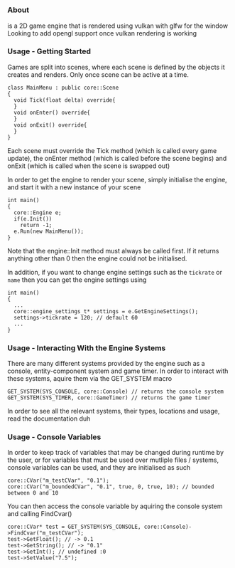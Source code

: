 # <engine name :D>

### About
<engine name :D> is a 2D game engine that is rendered using vulkan with glfw for the window
Looking to add opengl support once vulkan rendering is working

### Usage - Getting Started
Games are split into scenes, where each scene is defined by the objects it creates and renders. Only once scene can be active at a time.
```
class MainMenu : public core::Scene
{
  void Tick(float delta) override{
  }
  void onEnter() override{
  }
  void onExit() override{
  }
}
```
Each scene must override the Tick method (which is called every game update), the onEnter method (which is called before the scene begins) and onExit (which is called when the scene is swapped out)

In order to get the engine to render your scene, simply initialise the engine, and start it with a new instance of your scene
```
int main()
{
  core::Engine e;
  if(e.Init())
    return -1;
  e.Run(new MainMenu());
}
```
Note that the engine::Init method must always be called first. If it returns anything other than 0 then the engine could not be initialised.

In addition, if you want to change engine settings such as the ```tickrate``` or ```name``` then you can get the engine settings using
```
int main()
{
  ...
  core::engine_settings_t* settings = e.GetEngineSettings();
  settings->tickrate = 120; // default 60
  ...
}
```

### Usage - Interacting With the Engine Systems
There are many different systems provided by the engine such as a console, entity-component system and game timer.
In order to interact with these systems, aquire them via the GET_SYSTEM macro
```
GET_SYSTEM(SYS_CONSOLE, core::Console) // returns the console system
GET_SYSTEM(SYS_TIMER, core::GameTimer) // returns the game timer
```
In order to see all the relevant systems, their types, locations and usage, read the documentation duh

### Usage - Console Variables
In order to keep track of variables that may be changed during runtime by the user, or for variables that must be used over mutliple files / systems, console variables can be used, and they are initialised as such
```
core::CVar("m_testCVar", "0.1");
core::CVar("m_boundedCVar", "0.1", true, 0, true, 10); // bounded between 0 and 10
```

You can then access the console variable by aquiring the console system and calling FindCvar()
```
core::CVar* test = GET_SYSTEM(SYS_CONSOLE, core::Console)->FindCvar("m_testCVar");
test->GetFloat(); // -> 0.1
test->GetString(); // -> "0.1"
test->GetInt(); // undefined :0
test->SetValue("7.5");
```
